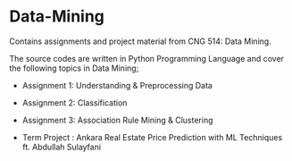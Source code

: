 # Data-Mining
Contains assignments and project material from CNG 514: Data Mining.

The source codes are written in Python Programming Language and cover the following topics in Data Mining;
 - Assignment 1: Understanding & Preprocessing Data
 - Assignment 2: Classification 
 - Assignment 3: Association Rule Mining & Clustering

 - Term Project : Ankara Real Estate Price Prediction with ML Techniques ft. Abdullah Sulayfani
